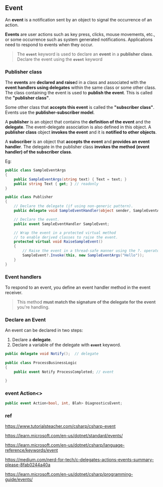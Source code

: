 ## Event

An **event** is a notification sent by an object to signal the occurrence of an action.

**Events** are user actions such as key press, clicks, mouse movements, etc., or some occurrence such as system generated notifications. Applications need to respond to events when they occur. 

> The **`event`** keyword is used to declare an **event** in a **publisher class**.
> Declare the event using the **`event`** keyword


### Publisher class 
The **events** are **declared and raise**d in a class and associated with the **event handlers using delegates** within the same class or some other class. The class containing the event is used to **publish the event**. This is called the **"publisher class"**.

Some other class that **accepts this event** is called the **"subscriber class"**. Events use the **publisher-subscriber model**.

A **publisher** is an object that contains the **definition of the event** and the **delegate**. The event-delegate association is also defined in this object. A **publisher class** object **invokes the event** and it is **notified to other objects**.

A **subscriber** is an object that **accepts the event** and **provides an event handler**. The delegate in the publisher class **invokes the method (event handler) of the subscriber class**.

Eg:
```cs
public class SampleEventArgs
{
    public SampleEventArgs(string text) { Text = text; }
    public string Text { get; } // readonly
}

public class Publisher
{
    // Declare the delegate (if using non-generic pattern).
    public delegate void SampleEventHandler(object sender, SampleEventArgs e);

    // Declare the event.
    public event SampleEventHandler SampleEvent;

    // Wrap the event in a protected virtual method
    // to enable derived classes to raise the event.
    protected virtual void RaiseSampleEvent()
    {
        // Raise the event in a thread-safe manner using the ?. operator.
        SampleEvent?.Invoke(this, new SampleEventArgs("Hello"));
    }
}


````


### Event handlers
To respond to an event, you define an event handler method in the event receiver. 
> This method **must match the signature of the delegate for the event** you're handling. 



### Declare an Event

An event can be declared in two steps:

1.  Declare a **delegate**.
2.  Declare a variable of the delegate with **`event`** keyword.

```cs
public delegate void Notify();  // delegate
                    
public class ProcessBusinessLogic
{
    public event Notify ProcessCompleted; // event

}
```


### event Action<>
```cs
public event Action<bool, int, Blah> DiagnosticsEvent;
```

### ref 
https://www.tutorialsteacher.com/csharp/csharp-event

https://learn.microsoft.com/en-us/dotnet/standard/events/

https://learn.microsoft.com/en-us/dotnet/csharp/language-reference/keywords/event

https://medium.com/nerd-for-tech/c-delegates-actions-events-summary-please-8fab0244a40a

https://learn.microsoft.com/en-us/dotnet/csharp/programming-guide/events/
